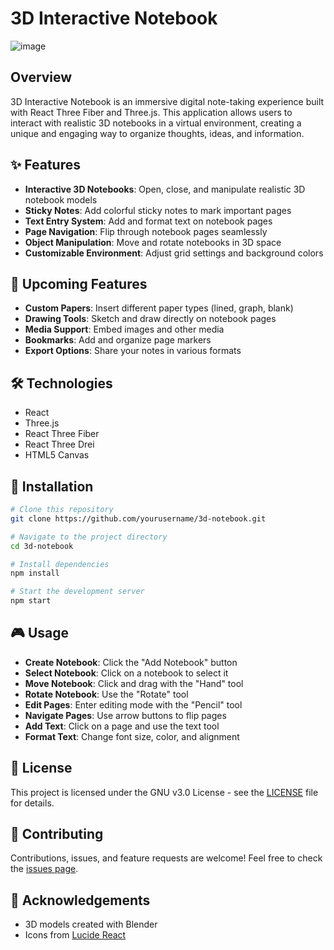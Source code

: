# 3D Interactive Notebook

![image](https://github.com/user-attachments/assets/730475ee-c574-4b00-903b-3c8d6e5b678c)

## Overview

3D Interactive Notebook is an immersive digital note-taking experience built with React Three Fiber and Three.js. This application allows users to interact with realistic 3D notebooks in a virtual environment, creating a unique and engaging way to organize thoughts, ideas, and information.

## ✨ Features

- **Interactive 3D Notebooks**: Open, close, and manipulate realistic 3D notebook models
- **Sticky Notes**: Add colorful sticky notes to mark important pages
- **Text Entry System**: Add and format text on notebook pages
- **Page Navigation**: Flip through notebook pages seamlessly
- **Object Manipulation**: Move and rotate notebooks in 3D space
- **Customizable Environment**: Adjust grid settings and background colors

## 🚀 Upcoming Features

- **Custom Papers**: Insert different paper types (lined, graph, blank)
- **Drawing Tools**: Sketch and draw directly on notebook pages
- **Media Support**: Embed images and other media
- **Bookmarks**: Add and organize page markers
- **Export Options**: Share your notes in various formats

## 🛠️ Technologies

- React
- Three.js
- React Three Fiber
- React Three Drei
- HTML5 Canvas

## 🔧 Installation

```bash
# Clone this repository
git clone https://github.com/yourusername/3d-notebook.git

# Navigate to the project directory
cd 3d-notebook

# Install dependencies
npm install

# Start the development server
npm start
```

## 🎮 Usage

- **Create Notebook**: Click the "Add Notebook" button
- **Select Notebook**: Click on a notebook to select it
- **Move Notebook**: Click and drag with the "Hand" tool
- **Rotate Notebook**: Use the "Rotate" tool
- **Edit Pages**: Enter editing mode with the "Pencil" tool
- **Navigate Pages**: Use arrow buttons to flip pages
- **Add Text**: Click on a page and use the text tool
- **Format Text**: Change font size, color, and alignment

## 📄 License

This project is licensed under the GNU v3.0 License - see the [LICENSE](LICENSE) file for details.

## 🤝 Contributing

Contributions, issues, and feature requests are welcome! Feel free to check the [issues page](https://github.com/yourusername/3d-notebook/issues).

## 📝 Acknowledgements

- 3D models created with Blender
- Icons from [Lucide React](https://lucide.dev/)
